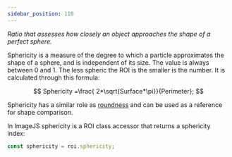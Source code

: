 ```yaml
---
sidebar_position: 110
---
```


_Ratio that assesses how closely an object approaches the shape of a perfect sphere._

Sphericity is a measure of the degree to which a particle approximates the shape of a sphere, and is independent of its size. The value is always between 0 and 1. The less spheric the ROI is the smaller is the number.
It is calculated through this formula:

$$
Sphericity =\frac{ 2*\sqrt{Surface*\pi}}{Perimeter};
$$

Sphericity has a similar role as [roundness](./Roundness.md 'internal link to roundness') and can be used as a reference for shape comparison.

In ImageJS sphericity is a ROI class accessor that returns a sphericity index:

```ts
const sphericity = roi.sphericity;
```
